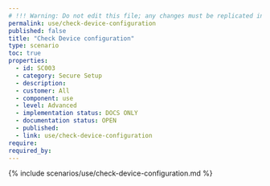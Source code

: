 ```yaml
---
# !!! Warning: Do not edit this file; any changes must be replicated in Excel !!!
permalink: use/check-device-configuration
published: false
title: "Check Device configuration"
type: scenario
toc: true
properties:
  - id: SC003
  - category: Secure Setup
  - description:
  - customer: All
  - component: use
  - level: Advanced
  - implementation status: DOCS ONLY
  - documentation status: OPEN
  - published:
  - link: use/check-device-configuration
require:
required_by:
---
```


{% include scenarios/use/check-device-configuration.md %}
